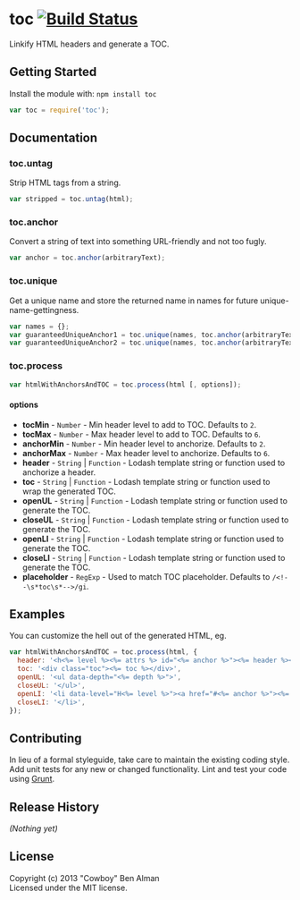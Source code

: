 # toc [![Build Status](https://secure.travis-ci.org/cowboy/node-toc.png?branch=master)](http://travis-ci.org/cowboy/node-toc)

Linkify HTML headers and generate a TOC.

## Getting Started
Install the module with: `npm install toc`

```js
var toc = require('toc');
```

## Documentation

### toc.untag
Strip HTML tags from a string.

```js
var stripped = toc.untag(html);
```

### toc.anchor
Convert a string of text into something URL-friendly and not too fugly.

```js
var anchor = toc.anchor(arbitraryText);
```


### toc.unique
Get a unique name and store the returned name in names for future unique-name-gettingness.

```js
var names = {};
var guaranteedUniqueAnchor1 = toc.unique(names, toc.anchor(arbitraryText));
var guaranteedUniqueAnchor2 = toc.unique(names, toc.anchor(arbitraryText));
```


### toc.process

```js
var htmlWithAnchorsAndTOC = toc.process(html [, options]);
```

#### options

* **tocMin** - `Number` - Min header level to add to TOC. Defaults to `2`.
* **tocMax** - `Number` - Max header level to add to TOC. Defaults to `6`.
* **anchorMin** - `Number` - Min header level to anchorize. Defaults to `2`.
* **anchorMax** - `Number` - Max header level to anchorize. Defaults to `6`.
* **header** - `String` | `Function` - Lodash template string or function used to anchorize a header.
* **toc** - `String` | `Function` - Lodash template string or function used to wrap the generated TOC.
* **openUL** - `String` | `Function` - Lodash template string or function used to generate the TOC.
* **closeUL** - `String` | `Function` - Lodash template string or function used to generate the TOC.
* **openLI** - `String` | `Function` - Lodash template string or function used to generate the TOC.
* **closeLI** - `String` | `Function` - Lodash template string or function used to generate the TOC.
* **placeholder** - `RegExp` - Used to match TOC placeholder. Defaults to `/<!--\s*toc\s*-->/gi`.


## Examples

You can customize the hell out of the generated HTML, eg.

```js
var htmlWithAnchorsAndTOC = toc.process(html, {
  header: '<h<%= level %><%= attrs %> id="<%= anchor %>"><%= header %></h<%= level %>>',
  toc: '<div class="toc"><%= toc %></div>',
  openUL: '<ul data-depth="<%= depth %>">',
  closeUL: '</ul>',
  openLI: '<li data-level="H<%= level %>"><a href="#<%= anchor %>"><%= text %></a>',
  closeLI: '</li>',
});
```

## Contributing
In lieu of a formal styleguide, take care to maintain the existing coding style. Add unit tests for any new or changed functionality. Lint and test your code using [Grunt](http://gruntjs.com/).

## Release History
_(Nothing yet)_

## License
Copyright (c) 2013 "Cowboy" Ben Alman  
Licensed under the MIT license.

